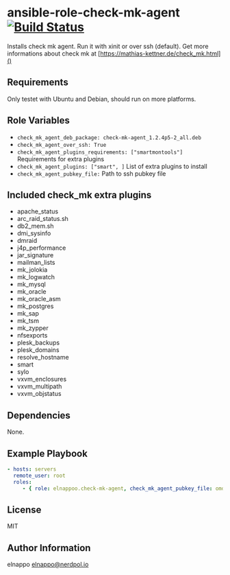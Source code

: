 # ansible-role-check-mk-agent [![Build Status](https://travis-ci.org/elnappo/ansible-role-check-mk-agent.svg?branch=master)](https://travis-ci.org/elnappo/ansible-role-check-mk-agent)
Installs check mk agent. Run it with xinit or over ssh (default). Get more informations about check mk at [https://mathias-kettner.de/check_mk.html]()

## Requirements
Only testet with Ubuntu and Debian, should run on more platforms.

## Role Variables
* `check_mk_agent_deb_package: check-mk-agent_1.2.4p5-2_all.deb`
* `check_mk_agent_over_ssh: True`
* `check_mk_agent_plugins_requirements: ["smartmontools"]` Requirements for extra plugins
* `check_mk_agent_plugins: ["smart", ]` List of extra plugins to install
* `check_mk_agent_pubkey_file:` Path to ssh pubkey file 

## Included check_mk extra plugins
* apache_status
* arc_raid_status.sh
* db2_mem.sh
* dmi_sysinfo
* dmraid
* j4p_performance
* jar_signature
* mailman_lists
* mk_jolokia
* mk_logwatch
* mk_mysql
* mk_oracle
* mk_oracle_asm
* mk_postgres
* mk_sap
* mk_tsm
* mk_zypper
* nfsexports
* plesk_backups
* plesk_domains
* resolve_hostname
* smart
* sylo
* vxvm_enclosures
* vxvm_multipath
* vxvm_objstatus

## Dependencies
None.

## Example Playbook

```yaml
- hosts: servers
  remote_user: root
  roles:
     - { role: elnappoo.check-mk-agent, check_mk_agent_pubkey_file: omd_rsa.pub }
```

## License

MIT

## Author Information

elnappo <elnappo@nerdpol.io>
